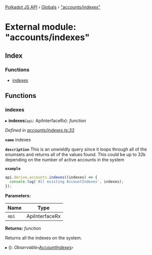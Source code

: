 [Polkadot JS API](../README.md) › [Globals](../globals.md) › ["accounts/indexes"](_accounts_indexes_.md)

# External module: "accounts/indexes"

## Index

### Functions

* [indexes](_accounts_indexes_.md#indexes)

## Functions

###  indexes

▸ **indexes**(`api`: ApiInterfaceRx): *function*

*Defined in [accounts/indexes.ts:33](https://github.com/polkadot-js/api/blob/011e24bd49/packages/api-derive/src/accounts/indexes.ts#L33)*

**`name`** indexes

**`description`** This is an unwieldly query since it loops through
all of the enumsets and returns all of the values found. This could be up to 32k depending
on the number of active accounts in the system

**`example`** 
<BR>

```javascript
api.derive.accounts.indexes((indexes) => {
  console.log('All existing AccountIndexes', indexes);
});
```

**Parameters:**

Name | Type |
------ | ------ |
`api` | ApiInterfaceRx |

**Returns:** *function*

Returns all the indexes on the system.

▸ (): *Observable‹[AccountIndexes](_types_.md#accountindexes)›*
